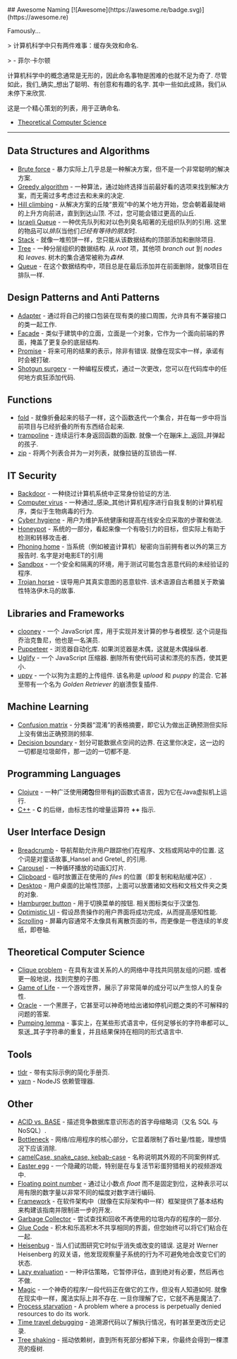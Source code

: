<div class="github-widget" data-repo="gruhn/awesome-naming"></div>
<script async src="https://pagead2.googlesyndication.com/pagead/js/adsbygoogle.js"></script><ins class="adsbygoogle" style="display:block" data-ad-client="ca-pub-6890694312814945" data-ad-slot="5473692530" data-ad-format="auto"  data-full-width-responsive="true"></ins><script>(adsbygoogle = window.adsbygoogle || []).push({});</script>
## Awesome Naming [![Awesome](https://awesome.re/badge.svg)](https://awesome.re)

<!-- lint disable no-repeat-punctuation -->
Famously...
<!-- lint enable no-repeat-punctuation -->

&gt; 计算机科学中只有两件难事：缓存失效和命名.
> 
&gt; - 菲尔·卡尔顿

计算机科学中的概念通常是无形的，因此命名事物是困难的也就不足为奇了.
尽管如此，我们_确实_想出了聪明、有创意和有趣的名字.
其中一些如此成熟，我们从未停下来欣赏.

这是一个精心策划的列表，用于正确命名.


- [Theoretical Computer Science](#theoretical-computer-science) 

---

## Data Structures and Algorithms

- [Brute force](https://en.m.wikipedia.org/wiki/Brute-force_search) - 暴力实际上几乎总是一种解决方案，但不是一个非常聪明的解决方案.
- [Greedy algorithm](https://en.wikipedia.org/wiki/Greedy_algorithm) - 一种算法，通过始终选择当前最好看的选项来找到解决方案，而无需过多考虑过去和未来的决定.
- [Hill climbing](https://en.wikipedia.org/wiki/Hill_climbing)  - 从解决方案的丘陵“景观”中的某个地方开始，您会朝着最陡峭的上升方向前进，直到到达山顶. 不过，您可能会错过更高的山丘. 
- [Israeli Queue](https://rapidapi.com/blog/israeli-queues-exploring-a-bizarre-data-structure/)  - 一种优先队列和对以色列臭名昭著的无组织队列的引用. 这里的物品可以*排队*当他们*已经有等待的朋友*时.
- [Stack](https://en.wikipedia.org/wiki/Stack_(abstract_data_type)) - 就像一堆煎饼一样，您只能从该数据结构的顶部添加和删除项目.
- [Tree](https://en.wikipedia.org/wiki/Tree_(data_structure) ) - 一种分层​​组织的数据结构. 从 _root_ 项，其他项 _branch out_ 到 _nodes_ 和 _leaves_. 树木的集合通常被称为*森林*.
- [Queue](https://en.wikipedia.org/wiki/Queue_(abstract_data_type)) - 在这个数据结构中，项目总是在最后添加并在前面删除，就像项目在排队一样.

## Design Patterns and Anti Patterns

- [Adapter](https://en.wikipedia.org/wiki/Adapter_pattern) - 通过将自己的接口包装在现有类的接口周围，允许具有不兼容接口的类一起工作.
- [Facade](https://en.wikipedia.org/wiki/Facade_pattern) - 类似于建筑中的立面，立面是一个对象，它作为一个面向前端的界面，掩盖了更复杂的底层结构.
- [Promise](https://en.wikipedia.org/wiki/Futures_and_promises)  - 将来可用的结果的表示，除非有错误. 就像在现实中一样，承诺有时会被打破.
- [Shotgun surgery](https://en.wikipedia.org/wiki/Shotgun_surgery) - 一种编程反模式，通过一次更改，您可以在代码库中的任何地方疯狂添加代码.

## Functions

- [fold](https://en.wikipedia.org/wiki/Fold_(higher-order_function)) - 就像折叠起来的毯子一样，这个函数迭代一个集合，并在每一步中将当前项目与已经折叠的所有东西结合起来.
- [trampoline](https://clojuredocs.org/clojure.core/trampoline)  - 连续运行本身返回函数的函数. 就像一个在蹦床上_返回_并弹起的孩子. 
- [zip](https://hackage.haskell.org/package/base-4.12.0.0/docs/Prelude.html#v:zip) - 将两个列表合并为一对列表，就像拉链的互锁齿一样.

## IT Security

- [Backdoor](https://en.wikipedia.org/wiki/Backdoor_(computing)) - 一种绕过计算机系统中正常身份验证的方法.
- [Computer virus](https://en.wikipedia.org/wiki/Computer_virus) - 一种通过_感染_其他计算机程序进行自我复制的计算机程序，类似于生物病毒的行为.
- [Cyber hygiene](https://digitalguardian.com/blog/what-cyber-hygiene-definition-cyber-hygiene-benefits-best-practices-and-more) - 用户为维护系统健康和提高在线安全应采取的步骤和做法.
- [Honeypot](https://en.wikipedia.org/wiki/Honeypot_(computing)) - 系统的一部分，看起来像一个有吸引力的目标，但实际上有助于检测和转移攻击者.
- [Phoning home](https://en.wikipedia.org/wiki/Phoning_home)  - 当系统（例如被盗计算机）秘密向当前拥有者以外的第三方报告时. 名字是对电影ET的引用
- [Sandbox](https://en.wikipedia.org/wiki/Sandbox_(computer_security)) - 一个安全和隔离的环境，用于测试可能包含恶意代码的未经验证的程序.
- [Trojan horse](https://en.wikipedia.org/wiki/Trojan_horse_(computing) ) - 误导用户其真实意图的恶意软件. 该术语源自古希腊关于欺骗性特洛伊木马的故事. 

## Libraries and Frameworks

- [clooney](https://github.com/GoogleChromeLabs/clooney)  - 一个 JavaScript 库，用于实现并发计算的参与者模型. 这个词是指乔治克鲁尼，他也是一名演员.
- [Puppeteer](https://github.com/puppeteer/puppeteer)  - 浏览器自动化库. 如果浏览器是木偶，这就是木偶操纵者.
- [Uglify](https://github.com/mishoo/UglifyJS)  - 一个 JavaScript 压缩器. 删除所有使代码可读和漂亮的东西，使其更小.
- [uppy](https://github.com/transloadit/uppy)  - 一个以狗为主题的上传组件. 该名称是 _upload_ 和 _puppy_ 的混合. 它甚至带有一个名为 _Golden Retriever_ 的崩溃恢复插件.

## Machine Learning

- [Confusion matrix](https://en.wikipedia.org/wiki/Confusion_matrix) - 分类器“混淆”的表格摘要，即它认为做出正确预测但实际上没有做出正确预测的频率.
- [Decision boundary](https://en.wikipedia.org/wiki/Decision_boundary)  - 划分可能数据点空间的边界. 在这里你决定，这一边的一切都是垃圾邮件，那一边的一切都不是. 

## Programming Languages

- [Clojure](https://clojure.org/) - 一种广泛使用**闭包**但带有**j**的函数式语言，因为它在Java虚拟机上运行.
- [C++](https://en.wikipedia.org/wiki/C%2B%2B#External_links) - **C** 的后继，由标志性的增量运算符 **++** 指示.

## User Interface Design

- [Breadcrumb](https://en.wikipedia.org/wiki/Breadcrumb_(navigation) ) - 导航帮助允许用户跟踪他们在程序、文档或网站中的位置. 这个词是对童话故事_Hansel and Gretel_ 的引用.
- [Carousel](https://www.nngroup.com/articles/designing-effective-carousels/) - 一种循环播放的动画幻灯片.
- [Clipboard](https://en.wikipedia.org/wiki/Clipboard_(computing)) - 临时放置正在使用的 _files_ 的位置（即复制和粘贴缓冲区）.
- [Desktop](https://en.wikipedia.org/wiki/Desktop_metaphor) - 用户桌面的比喻性顶部，上面可以放置诸如文档和文档文件夹之类的对象.
- [Hamburger button](https://en.wikipedia.org/wiki/Hamburger_button)  - 用于切换菜单的按钮. 相关图标类似于汉堡包.
- [Optimistic UI](https://uxplanet.org/optimistic-1000-34d9eefe4c05) - 假设昂贵操作的用户界面将成功完成，从而提高感知性能.
- [Scrolling](https://en.wikipedia.org/wiki/Scrolling) - 屏幕内容通常不太像具有离散页面的书，而更像是一卷连续的羊皮纸，即卷轴.

## Theoretical Computer Science

- [Clique problem](https://en.wikipedia.org/wiki/Clique_problem)  - 在具有友谊关系的人的网络中寻找共同朋友组的问题. 或者更一般地说，找到完整的子图.
- [Game of Life](https://en.wikipedia.org/wiki/Conway%27s_Game_of_Life) - 一个游戏世界，展示了非常简单的成分可以产生惊人的复杂性.
- [Oracle](https://en.wikipedia.org/wiki/Oracle_machine) - 一个黑匣子，它甚至可以神奇地给出诸如停机问题之类的不可解释的问题的答案. 
- [Pumping lemma](https://en.wikipedia.org/wiki/Pumping_lemma) - 事实上，在某些形式语言中，任何足够长的字符串都可以_泵送_其子字符串的重复，并且结果保持在相同的形式语言中.

## Tools

- [tldr](https://tldr.sh/) - 带有实际示例的简化手册页.
- [yarn](https://yarnpkg.com/) - NodeJS 依赖管理器.

## Other

- [ACID vs. BASE](https://www.johndcook.com/blog/2009/07/06/brewer-cap-theorem-base/) - 描述竞争数据库意识形态的首字母缩略词（又名 SQL 与 NoSQL）. 
- [Bottleneck](https://en.wikipedia.org/wiki/Bottleneck#Computing) - 网络/应用程序的核心部分，它显着限制了吞吐量/性能，理想情况下应该消除.
- [camelCase, snake_case, kebab-case](https://en.wikipedia.org/wiki/Letter_case#Special_case_styles) - 名称说明其外观的不同案例样式.
- [Easter egg](https://en.wikipedia.org/wiki/Easter_egg_(media)) - 一个隐藏的功能，特别是在与复活节彩蛋狩猎相关的视频游戏中.
- [Floating point number](https://floating-point-gui.de/formats/fp/) - 通过让小数点 _float_ 而不是固定到位，这种表示可以用有限的数字量以非常不同的幅度对数字进行编码.
- [Framework](https://en.wikipedia.org/wiki/Software_framework) - 在软件架构中（就像在实际架构中一样）框架提供了基本结构来构建该指南并限制进一步的开发.
- [Garbage Collector](https://en.m.wikipedia.org/wiki/Garbage_collection_(computer_science)) - 尝试查找和回收不再使用的垃圾内存的程序的一部分.
- [Glue Code](https://en.wikipedia.org/wiki/Glue_code) - 积木和乐高积木不共享相同的界面，但您始终可以将它们粘合在一起.
- [Heisenbug](https://en.wikipedia.org/wiki/Heisenbug)  - 当人们试图研究它时似乎消失或改变的错误. 这是对 Werner Heisenberg 的双关语，他发现观察量子系统的行为不可避免地会改变它们的状态.
- [Lazy evaluation](https://en.wikipedia.org/wiki/Lazy_evaluation) - 一种评估策略，它暂停评估，直到绝对有必要，然后再也不做.
- [Magic](https://en.wikipedia.org/wiki/Magic_(programming) ) - 一个神奇的程序/一段代码正在做它的工作，但没有人知道如何. 就像在现实中一样，魔法实际上并不存在. 一旦你理解了它，它就不再是魔法了.
- [Process starvation](https://en.wikipedia.org/wiki/Starvation_(computer_science)) - A problem where a process is perpetually denied resources to do its work.
- [Time travel debugging](https://en.wikipedia.org/wiki/Time_travel_debugging) - 追溯源代码以了解执行情况，有时甚至更改历史记录.
- [Tree shaking](https://en.wikipedia.org/wiki/Tree_shaking) - 摇动依赖树，直到所有死部分都掉下来，你最终会得到一棵漂亮的瘦树.
